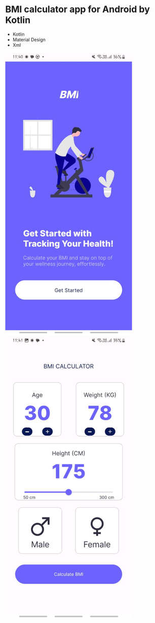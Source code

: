 # BMI calculator app for Android by Kotlin

* Kotlin
* Material Design
* Xml

<img src="image/IMG_1.jpg" width="400px">
<img src="image/IMG_2.jpg" width="400px">
